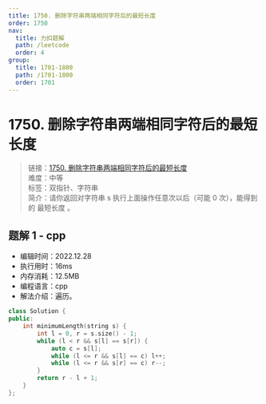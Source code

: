 ```yaml
---
title: 1750. 删除字符串两端相同字符后的最短长度
order: 1750
nav:
  title: 力扣题解
  path: /leetcode
  order: 4
group:
  title: 1701-1800
  path: /1701-1800
  order: 1701
---
```


# 1750. 删除字符串两端相同字符后的最短长度

> 链接：[1750. 删除字符串两端相同字符后的最短长度](https://leetcode.cn/problems/minimum-length-of-string-after-deleting-similar-ends/)  
> 难度：中等  
> 标签：双指针、字符串  
> 简介：请你返回对字符串 s 执行上面操作任意次以后（可能 0 次），能得到的 最短长度 。

## 题解 1 - cpp

- 编辑时间：2022.12.28
- 执行用时：16ms
- 内存消耗：12.5MB
- 编程语言：cpp
- 解法介绍：遍历。

```cpp
class Solution {
public:
    int minimumLength(string s) {
        int l = 0, r = s.size() - 1;
        while (l < r && s[l] == s[r]) {
            auto c = s[l];
            while (l <= r && s[l] == c) l++;
            while (l <= r && s[r] == c) r--;
        }
        return r - l + 1;
    }
};
```

